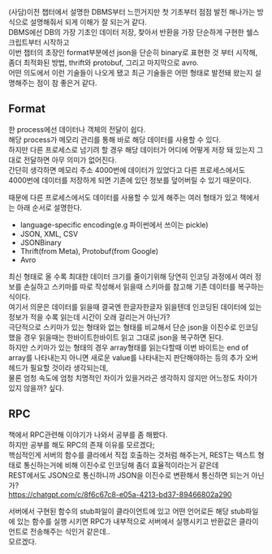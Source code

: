 (사담)이전 챕터에서 설명한 DBMS부터 느낀거지만 첫 기초부터 점점 발전 해나가는 방식으로 설명해줘서 되게 이해가 잘 되는거 같다.  
DBMS에선 DB의 가장 기초인 데이터 저장, 찾아서 반환을 가장 단순하게 구현한 쉘스크립트부터 시작하고  
이번 챕터의 초장인 format부분에선 json을 단순히 binary로 표현한 것 부터 시작해, 좀더 최적화된 방법, thrift와 protobuf, 그리고 마지막으로 avro.  
어떤 의도에서 이런 기술들이 나오게 됐고 최근 기술들은 어떤 형태로 발전돼 왔는지 설명해주는 점이 참 좋은거 같다.

## Format
한 process에선 데이터나 객체의 전달이 쉽다.  
해당 process가 메모리 관리를 통해 바로 해당 데이터를 사용할 수 있다.  
하지만 다른 프로세스로 넘기려 할 경우 해당 데이터가 어디에 어떻게 저장 돼 있는지 그대로 전달하면 아무 의미가 없어진다.  
간단히 생각하면 메모리 주소 4000번에 데이터가 있었다고 다른 프로세스에서도 4000번에 데이터를 저장하게 되면 기존에 있던 정보를 덮어버릴 수 있기 때문이다.  

때문에 다른 프로세스에서도 데이터를 사용할 수 있게 해주는 여러 형태가 있고 책에서는 아래 순서로 설명한다.  
- language-specific encoding(e.g 파이썬에서 쓰이는 pickle)
- JSON, XML, CSV
- JSONBinary
- Thrift(from Meta), Protobuf(from Google)
- Avro

최신 형태로 올 수록 최대한 데이터 크기를 줄이기위해 당연히 인코딩 과정에서 여러 정보를 손실하고 스키마를 따로 작성해서 읽을때 스키마를 참고해 기존 데이터를 복구하는 식이다.  
여기서 의문은 데이터를 읽을때 결국엔 한글자한글자 읽을텐데 인코딩된 데이터에 있는 정보가 적을 수록 읽는데 시간이 오래 걸리는거 아닌가?  
극단적으로 스키마가 있는 형태와 없는 형태를 비교해서 단순 json을 이진수로 인코딩 했을 경우 읽을때는 한바이트한바이트 읽고 그대로 json을 복구하면 된다.  
하지만 스키마가 있는 형태의 경우 array형태를 읽는다할때 이번 바이트는 end of array를 나타내는지 아니면 새로운 value를 나타내는지 판단해야하는 등의 추가 오버헤드가 필요할 것이라 생각되는데,  
물론 엄청 속도에 엄청 치명적인 차이가 있을거라곤 생각하지 않지만 어느정도 차이가 있지 않을까? 싶다.


## RPC
책에서 RPC관련해 이야기가 나와서 공부를 좀 해봤다.  
하지만 공부를 해도 RPC의 존재 이유를 모르겠다;  
핵심적인게 서버의 함수를 클라에서 직접 호출하는 것처럼 해주는거, REST는 텍스트 형태로 통신하는거에 비해 이진수로 인코딩해 좀더 효율적이라는거 같은데  
REST에서도 JSON으로 통신하니까 JSON을 이진수로 변환해서 통신하면 되는거 아닌가?  
https://chatgpt.com/c/8f6c67c8-e05a-4213-bd37-89466802a290

서버에서 구현된 함수의 stub파일이 클라이언트에 있고 어떤 언어로든 해당 stub파일에 있는 함수를 실행 시키면 RPC가 내부적으로 서버에서 실행시키고 반환값은 클라이언트로 전송해주는 식인거 같은데..  
모르겠다.